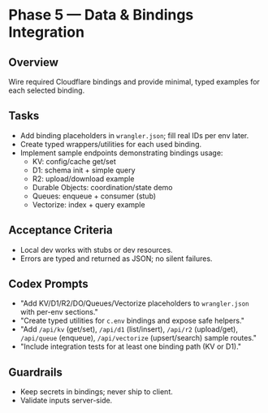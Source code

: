 # Phase 5 — Data & Bindings Integration

## Overview
Wire required Cloudflare bindings and provide minimal, typed examples for each selected binding.

## Tasks
- Add binding placeholders in `wrangler.json`; fill real IDs per env later.
- Create typed wrappers/utilities for each used binding.
- Implement sample endpoints demonstrating bindings usage:
  - KV: config/cache get/set
  - D1: schema init + simple query
  - R2: upload/download example
  - Durable Objects: coordination/state demo
  - Queues: enqueue + consumer (stub)
  - Vectorize: index + query example

## Acceptance Criteria
- Local dev works with stubs or dev resources.
- Errors are typed and returned as JSON; no silent failures.

## Codex Prompts
- "Add KV/D1/R2/DO/Queues/Vectorize placeholders to `wrangler.json` with per-env sections."
- "Create typed utilities for `c.env` bindings and expose safe helpers."
- "Add `/api/kv` (get/set), `/api/d1` (list/insert), `/api/r2` (upload/get), `/api/queue` (enqueue), `/api/vectorize` (upsert/search) sample routes."
- "Include integration tests for at least one binding path (KV or D1)."

## Guardrails
- Keep secrets in bindings; never ship to client.
- Validate inputs server-side.
